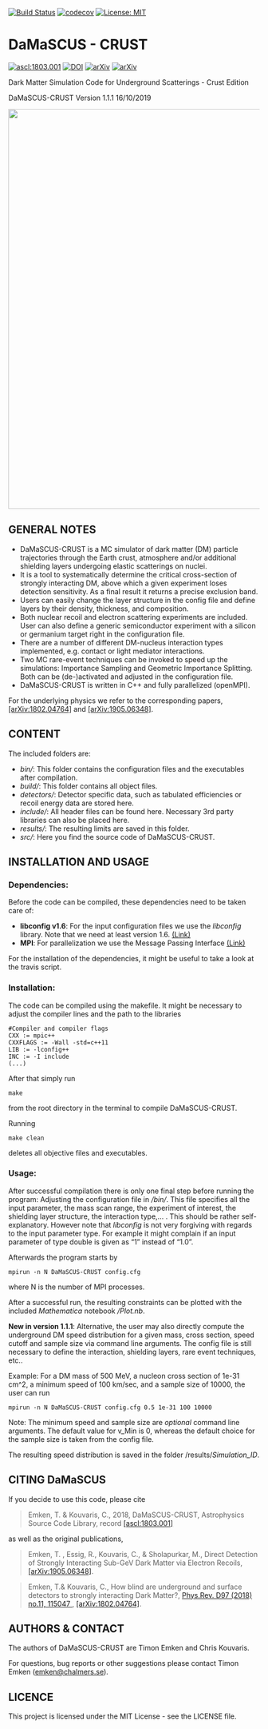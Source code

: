 [![Build Status](https://travis-ci.org/temken/DaMaSCUS-CRUST.svg?branch=master)](https://travis-ci.org/temken/DaMaSCUS-CRUST)
[![codecov](https://codecov.io/gh/temken/DaMaSCUS-CRUST/branch/master/graph/badge.svg)](https://codecov.io/gh/temken/DaMaSCUS-CRUST)
[![License: MIT](https://img.shields.io/badge/License-MIT-blue.svg)](https://opensource.org/licenses/MIT)

# DaMaSCUS - CRUST

<a href="http://ascl.net/1803.001"><img src="https://img.shields.io/badge/ascl-1803.001-blue.svg?colorB=262255" alt="ascl:1803.001" /></a>
[![DOI](https://zenodo.org/badge/121413611.svg)](https://zenodo.org/badge/latestdoi/121413611)
[![arXiv](https://img.shields.io/badge/arXiv-1802.04764-B31B1B.svg)](https://arxiv.org/abs/1802.04764)
[![arXiv](https://img.shields.io/badge/arXiv-1905.06348-B31B1B.svg)](https://arxiv.org/abs/1905.06348)
 
Dark Matter Simulation Code for Underground Scatterings - Crust Edition

DaMaSCUS-CRUST Version 1.1.1 16/10/2019

<img src="https://user-images.githubusercontent.com/29034913/57919204-adef1600-7898-11e9-9464-bfd496eeb95b.png" width="800">

## GENERAL NOTES

- DaMaSCUS-CRUST is a MC simulator of dark matter (DM) particle trajectories through the Earth crust, atmosphere and/or additional shielding layers undergoing elastic scatterings on nuclei. 
- It is a tool to systematically determine the critical cross-section of strongly interacting DM, above which a given experiment loses detection sensitivity. As a final result it returns a precise exclusion band.
- Users can easily change the layer structure in the config file and define layers by their density, thickness, and composition.
- Both nuclear recoil and electron scattering experiments are included. User can also define a generic semiconductor experiment with a silicon or germanium target right in the configuration file.
- There are a number of different DM-nucleus interaction types implemented, e.g. contact or light mediator interactions.
- Two MC rare-event techniques can be invoked to speed up the simulations: Importance Sampling and Geometric Importance Splitting. Both can be (de-)activated and adjusted in the configuration file.
- DaMaSCUS-CRUST is written in C++ and fully parallelized (openMPI).

For the underlying physics we refer to the corresponding papers, [[arXiv:1802.04764]](https://arxiv.org/abs/1802.04764) and [[arXiv:1905.06348]](https://arxiv.org/abs/1905.06348).

## CONTENT

The included folders are:

- *bin/*: This folder contains the configuration files and the executables after compilation.
- *build/*: This folder contains all object files.
- *detectors/*: Detector specific data, such as tabulated efficiencies or recoil energy data are stored here.
- *include/*: All header files can be found here. Necessary 3rd party libraries can also be placed here.
- *results/*: The resulting limits are saved in this folder.
- *src/*: Here you find the source code of DaMaSCUS-CRUST.


## INSTALLATION AND USAGE

### Dependencies:

Before the code can be compiled, these dependencies need to be taken care of:

- **libconfig v1.6**: For the input configuration files we use the *libconfig* library. Note that we need at least version 1.6. [(Link)](https://hyperrealm.github.io/libconfig/)
- **MPI**: For parallelization we use the Message Passing Interface [(Link)](https://www.open-mpi.org)

For the installation of the dependencies, it might be useful to take a look at the travis script.

### Installation:

The code can be compiled using the makefile. It might be necessary to adjust the compiler lines and the path to the libraries

```
#Compiler and compiler flags
CXX := mpic++
CXXFLAGS := -Wall -std=c++11 
LIB := -lconfig++
INC := -I include
(...)
```

After that simply run
```
make
```
from the root directory in the terminal to compile DaMaSCUS-CRUST.

Running
```
make clean
```
deletes all objective files and executables.

### Usage:

After successful compilation there is only one final step before running the program: Adjusting the configuration file in */bin/*. This file specifies all the input parameter, the mass scan range, the experiment of interest, the shielding layer structure, the interaction type,... . This should be rather self-explanatory. However note that *libconfig* is not very forgiving with regards to the input parameter type. For example it might complain if an input parameter of type double is given as “1” instead of “1.0”.

Afterwards the program starts by

```
mpirun -n N DaMaSCUS-CRUST config.cfg
```
where N is the number of MPI processes.

After a successful run, the resulting constraints can be plotted with the included *Mathematica* notebook */Plot.nb*.

**New in version 1.1.1**: Alternative, the user may also directly compute the underground DM speed distribution for a given mass, cross section, speed cutoff and sample size via command line arguments. The config file is still necessary to define the interaction, shielding layers, rare event techniques, etc..  

Example: For a DM mass of 500 MeV, a nucleon cross section of 1e-31 cm^2, a minimum speed of 100 km/sec, and a sample size of 10000, the user can run  

```
mpirun -n N DaMaSCUS-CRUST config.cfg 0.5 1e-31 100 10000  
```  

Note: The minimum speed and sample size are *optional* command line arguments. The default value for v_Min is 0, whereas the default choice for the sample size is taken from the config file.  

The resulting speed distribution is saved in the folder /results/*Simulation_ID*.

## CITING DaMaSCUS

If you decide to use this code, please cite

>Emken, T. & Kouvaris, C., 2018, DaMaSCUS-CRUST, Astrophysics Source Code Library, record [[ascl:1803.001]](https://ascl.net/1803.001)

as well as the original publications,

>Emken, T. , Essig, R., Kouvaris, C., & Sholapurkar, M., Direct Detection of Strongly Interacting Sub-GeV Dark Matter via Electron Recoils,[[arXiv:1905.06348]](https://arxiv.org/abs/1905.06348).

>Emken, T.& Kouvaris, C., How blind are underground and surface detectors to strongly interacting Dark Matter?, [Phys.Rev. D97 (2018) no.11, 115047 ](https://journals.aps.org/prd/abstract/10.1103/PhysRevD.97.115047), [[arXiv:1802.04764]](https://arxiv.org/abs/1802.04764).

## AUTHORS & CONTACT

The authors of DaMaSCUS-CRUST are Timon Emken and Chris Kouvaris.

For questions, bug reports or other suggestions please contact Timon Emken (emken@chalmers.se).


## LICENCE

This project is licensed under the MIT License - see the LICENSE file.
